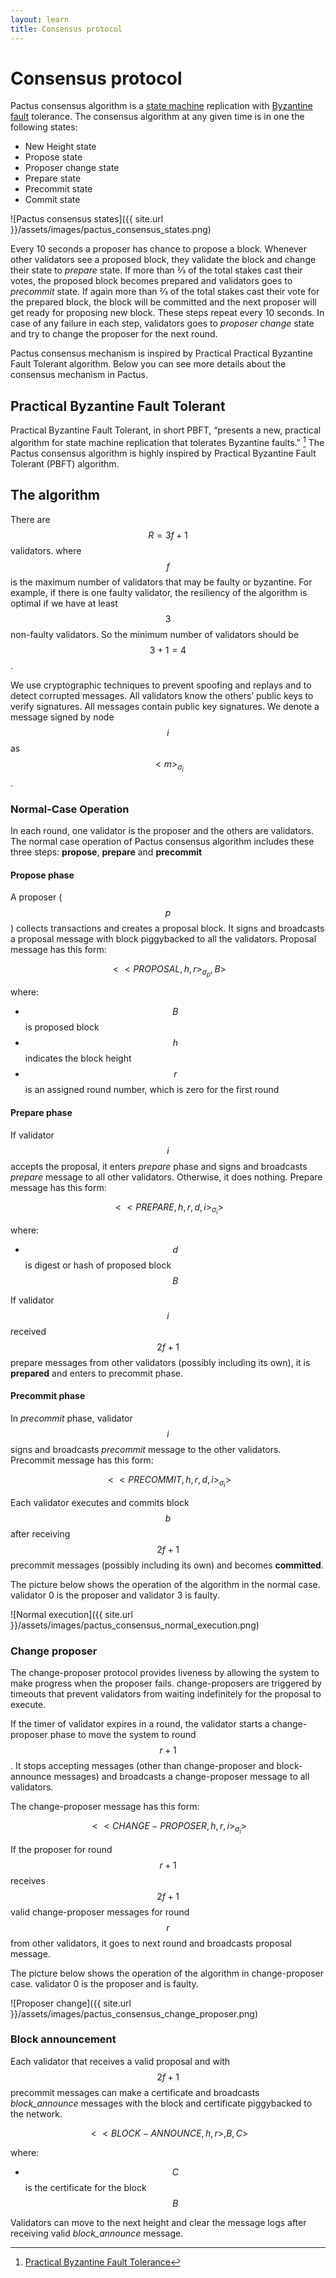 ```yaml
---
layout: learn
title: Consensus protocol
---
```


# Consensus protocol

Pactus consensus algorithm is a [state machine](https://en.wikipedia.org/wiki/Finite-state_machine)
replication with [Byzantine fault](https://en.wikipedia.org/wiki/Byzantine_fault) tolerance. The
consensus algorithm at any given time is in one the following states:

- New Height state
- Propose state
- Proposer change state
- Prepare state
- Precommit state
- Commit state

![Pactus consensus states]({{ site.url }}/assets/images/pactus_consensus_states.png)

Every 10 seconds a proposer has chance to propose a block. Whenever other validators see a proposed
block, they validate the block and change their state to _prepare_ state. If more than ⅔ of the
total stakes cast their votes, the proposed block becomes prepared and validators goes to
_precommit_ state. If again more than ⅔ of the total stakes cast their vote for the prepared block,
the block will be committed and the next proposer will get ready for proposing new block. These
steps repeat every 10 seconds. In case of any failure in each step, validators goes to _proposer
change_ state and try to change the proposer for the next round.

Pactus consensus mechanism is inspired by Practical Practical Byzantine Fault Tolerant algorithm.
Below you can see more details about the consensus mechanism in Pactus.

## Practical Byzantine Fault Tolerant

Practical Byzantine Fault Tolerant, in short PBFT, “presents a new, practical algorithm for state
machine replication that tolerates Byzantine faults." [^first] The Pactus consensus algorithm is
highly inspired by Practical Byzantine Fault Tolerant (PBFT) algorithm.

## The algorithm

There are $$R = 3f+1$$ validators. where $$f$$ is the maximum
number of validators that may be faulty or byzantine. For example, if there is one faulty validator,
the resiliency of the algorithm is optimal if we have at least $$3$$ non-faulty
validators. So the minimum number of validators should be $$3+1=4$$.

We use cryptographic techniques to prevent spoofing and replays and to detect corrupted messages.
All validators know the others’ public keys to verify signatures. All messages contain public key
signatures. We denote a message signed by node $$i$$ as
$$<m>_{\sigma _i}$$.

### Normal-Case Operation

In each round, one validator is the proposer and the others are validators. The normal case
operation of Pactus consensus algorithm includes these three steps: **propose**, **prepare** and
**precommit**

#### Propose phase

A proposer ($$p$$) collects transactions and creates a proposal block. It signs and
broadcasts a proposal message with block piggybacked to all the validators. Proposal message has
this form:

$$<<PROPOSAL,h,r>_{\sigma _p}, B>$$

where:

- $$B$$ is proposed block
- $$h$$ indicates the block height
- $$r$$ is an assigned round number, which is zero for the first round

#### Prepare phase

If validator $$i$$ accepts the proposal, it enters _prepare_ phase and signs and
broadcasts _prepare_ message to all other validators. Otherwise, it does nothing. Prepare message
has this form:

$$<<PREPARE,h,r,d,i>_{\sigma _i}>$$

where:

- $$d$$ is digest or hash of proposed block $$B$$

If validator $$i$$ received $$2f+1$$ prepare messages from other
validators (possibly including its own), it is **prepared** and enters to precommit phase.

#### Precommit phase

In _precommit_ phase, validator $$i$$ signs and broadcasts _precommit_ message to
the other validators. Precommit message has this form:

$$<<PRECOMMIT,h,r,d,i>_{\sigma _i}>$$

Each validator executes and commits block $$b$$ after receiving
$$2f+1$$ precommit messages (possibly including its own) and becomes **committed**.

The picture below shows the operation of the algorithm in the normal case. validator 0 is the
proposer and validator 3 is faulty.

![Normal execution]({{ site.url }}/assets/images/pactus_consensus_normal_execution.png)

### Change proposer

The change-proposer protocol provides liveness by allowing the system to make progress when the
proposer fails. change-proposers are triggered by timeouts that prevent validators from waiting
indefinitely for the proposal to execute.

If the timer of validator expires in a round, the validator starts a change-proposer phase to move
the system to round $$r+1$$. It stops accepting messages (other than
change-proposer and block-announce messages) and broadcasts a change-proposer message to all
validators.

The change-proposer message has this form:

$$<<CHANGE-PROPOSER,h,r,i>_{\sigma _i}>$$

If the proposer for round $$r+1$$ receives $$2f+1$$ valid
change-proposer messages for round $$r$$ from other validators, it goes to next
round and broadcasts proposal message.

The picture below shows the operation of the algorithm in change-proposer case. validator 0 is the
proposer and is faulty.

![Proposer change]({{ site.url }}/assets/images/pactus_consensus_change_proposer.png)

### Block announcement

Each validator that receives a valid proposal and with $$2f+1$$ precommit messages
can make a certificate and broadcasts _block_announce_ messages with the block and certificate
piggybacked to the network.

$$<<BLOCK-ANNOUNCE,h,r>,B,C>$$

where:

- $$C$$ is the certificate for the block $$B$$

Validators can move to the next height and clear the message logs after receiving valid
_block_announce_ message.

[^first]: [Practical Byzantine Fault Tolerance](https://www.microsoft.com/en-us/research/wp-content/uploads/2017/01/thesis-mcastro.pdf)
